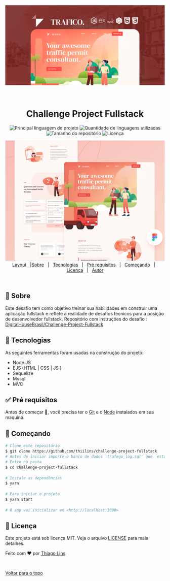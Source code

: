 <div align="center" id="top"> 
  <img src="./.github/cover.png" alt="Challenge Project Fullstack" />

&#xa0;


</div>

<h1 align="center">Challenge Project Fullstack</h1>

<p align="center">
  <img alt="Principal linguagem do projeto" src="https://img.shields.io/github/languages/top/thiilins/challenge-project-fullstack?color=56BEB8">

  <img alt="Quantidade de linguagens utilizadas" src="https://img.shields.io/github/languages/count/thiilins/challenge-project-fullstack?color=56BEB8">

  <img alt="Tamanho do repositório" src="https://img.shields.io/github/repo-size/thiilins/challenge-project-fullstack?color=56BEB8">

  <img alt="Licença" src="https://img.shields.io/github/license/thiilins/challenge-project-fullstack?color=56BEB8">

  <!-- <img alt="Github issues" src="https://img.shields.io/github/issues/thiilins/challenge-project-fullstack?color=56BEB8" /> -->

  <!-- <img alt="Github forks" src="https://img.shields.io/github/forks/thiilins/challenge-project-fullstack?color=56BEB8" /> -->

  <!-- <img alt="Github stars" src="https://img.shields.io/github/stars/thiilins/challenge-project-fullstack?color=56BEB8" /> -->
</p>

<!-- Status -->

<!-- <h4 align="center">
	🚧  Challenge Project Fullstack 🚀 Em construção...  🚧
</h4>

<hr> -->
<p align="center">
 <img src="./.github/preview.png" alt="Challenge Project Fullstack" /><br/>
  <a href="https://www.figma.com/file/LXL0ateBdMj1PLjkGRzQPF/traffico-landing-page-for-figma?node-id=0:1">Layout</a> &#xa0; |<a href="#dart-sobre">Sobre</a> &#xa0; | &#xa0; 
  <a href="#rocket-tecnologias">Tecnologias</a> &#xa0; | &#xa0;
  <a href="#white_check_mark-pré-requesitos">Pré requisitos</a> &#xa0; | &#xa0;
  <a href="#checkered_flag-começando">Começando</a> &#xa0; | &#xa0;
  <a href="#memo-licença">Licença</a> &#xa0; | &#xa0;
  <a href="https://github.com/thiilins" target="_blank">Autor</a>
</p>

<br>

## :dart: Sobre

Este desafio tem como objetivo treinar sua habilidades em construir uma aplicação fullstack e reflete a realidade de desafios tecnicos para a posição de desenvolvedor fullstack.
Repositório com instruções do desafio : [DigitalHouseBrasil/Challenge-Project-Fullstack](https://github.com/DigitalHouseBrasil/Challenge-Project-Fullstack)

## :rocket: Tecnologias

As seguintes ferramentas foram usadas na construção do projeto:

- Node.JS
- EJS (HTML | CSS | JS )
- Sequelize
- Mysql
- MVC

## :white_check_mark: Pré requisitos

Antes de começar :checkered_flag:, você precisa ter o [Git](https://git-scm.com) e o [Node](https://nodejs.org/en/) instalados em sua maquina.

## :checkered_flag: Começando

```bash
# Clone este repositório
$ git clone https://github.com/thiilins/challenge-project-fullstack
# Antes de iniciar importe o banco de dados 'trafego_log.sql' que  está na pasta /src/database
# Entre na pasta
$ cd challenge-project-fullstack

# Instale as dependências
$ yarn

# Para iniciar o projeto
$ yarn start

# O app vai inicializar em <http://localhost:3000>
```

## :memo: Licença

Este projeto está sob licença MIT. Veja o arquivo [LICENSE](LICENSE.md) para mais detalhes.

Feito com :heart: por <a href="https://github.com/thiilins" target="_blank">Thiago Lins</a>

&#xa0;

<a href="#top">Voltar para o topo</a>
